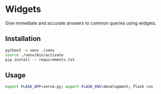 # Widgets

Give immediate and accurate answers to common queries using widgets.

## Installation

```bash
python3 -m venv ./venv
source ./venv/bin/activate
pip install -r requirements.txt
```

## Usage

```bash
export FLASK_APP=serve.py; export FLASK_ENV=development; flask run
```
